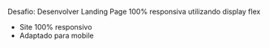 
Desafio: Desenvolver Landing Page 100% responsiva utilizando display flex

- Site 100% responsivo
- Adaptado para mobile




